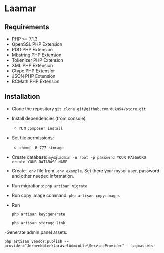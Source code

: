 # Laamar

## Requirements

   -    PHP >= 7.1.3
   -    OpenSSL PHP Extension
   -    PDO PHP Extension
   -    Mbstring PHP Extension
   -    Tokenizer PHP Extension
   -    XML PHP Extension
   -    Ctype PHP Extension
   -    JSON PHP Extension
   -    BCMath PHP Extension

## Installation

- Clone the repository
 ```git clone git@github.com:duka94/store.git```
- Install dependencies (from console)
    - run ```composer install```
- Set file permissions:
    - ```chmod -R 777 storage```
- Create database: ```mysqladmin -u root -p password YOUR PASSWORD create YOUR DATABASE NAME```
- Create `.env` file from `.env.example`. Set there your mysql user, password and other needed information.
- Run migrations: ```php artisan migrate```
- Run copy image command: ```php artisan copy:images```
- Run 

     ```php artisan key:generate```

     ```php artisan storage:link```
         
-Generate admin panel assets:
 
   ```php artisan vendor:publish --provider="JeroenNoten\LaravelAdminLte\ServiceProvider" --tag=assets```
